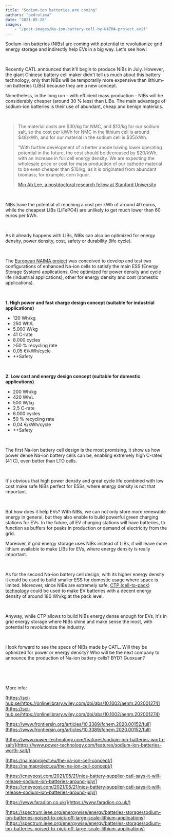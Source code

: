```yaml
---
title: "Sodium-ion batteries are coming"
authors: "pedrolima"
date: "2021-05-28"
images: 
    - "/post-images/Na-ion-battery-cell-by-NAIMA-project.avif"
---
```


Sodium-ion batteries (NIBs) are coming with potential to revolutionize grid energy storage and indirectly help EVs in a big way. Let's see how!

 

Recently CATL announced that it'll begin to produce NIBs in July. However, the giant Chinese battery cell maker didn't tell us much about this battery technology, only that NIBs will be temporarily more expensive than lithium-ion batteries (LIBs) because they are a new concept.

Nonetheless, in the long run - with efficient mass production - NIBs will be considerably cheaper (around 30 % less) than LIBs. The main advantage of sodium-ion batteries is their use of abundant, cheap and benign materials.

 

> The material costs are $30/kg for NMC, and $10/kg for our sodium salt, so the cost per kW/h for NMC in the lithium cell is around $48/kWh, and for our material in the sodium cell is $35/kWh.
> 
> “With further development of a better anode having lower operating potential in the future, the cost should be decreased by $20/kWh, with an increase in full cell energy density. We are expecting the wholesale price or cost for mass production of our cathode material to be even cheaper than $10/kg, as it is originated from abundant biomass; for example, corn liquor.
> 
> [Min Ah Lee, a postdoctoral research fellow at Stanford University](https://www.power-technology.com/features/sodium-ion-batteries-worth-salt/)

 

NIBs have the potential of reaching a cost per kWh of around 40 euros, while the cheapest LIBs (LiFePO4) are unlikely to get much lower than 60 euros per kWh.

 

As it already happens with LIBs, NIBs can also be optimized for energy density, power density, cost, safety or durability (life cycle).

 

The [European NAIMA project](https://naimaproject.eu/) was conceived to develop and test two configurations of enhanced Na-ion cells to satisfy the main ESS (Energy Storage System) applications. One optimized for power density and cycle life (industrial applications), other for energy density and cost (domestic applications).

 

**1. High power and fast charge design concept (suitable for industrial applications)**

- 120 Wh/kg
- 250 Wh/L
- 5.000 W/kg
- 41 C-rate
- 8.000 cycles
- \>50 % recycling rate
- 0,05 €/kWh/cycle
- ++Safety

 

**2. Low cost and energy design concept (suitable for domestic applications)**

- 200 Wh/kg
- 420 Wh/L
- 500 W/kg
- 2,5 C-rate
- 6.000 cycles
- 50 % recycling rate
- 0,04 €/kWh/cycle
- ++Safety

 

The first Na-ion battery cell design is the most promising, it show us how power dense Na-ion battery cells can be, enabling extremely high C-rates (41 C), even better than LTO cells.

 

It's obvious that high power density and great cycle life combined with low cost make safe NIBs perfect for ESSs, where energy density is not that important.

 

But how does it help EVs? With NIBs, we can not only store more renewable energy in general, but they also enable to build powerful green charging stations for EVs. In the future, all EV charging stations will have batteries, to function as buffers for peaks in production or demand of electricity from the grid.

Moreover, if grid energy storage uses NIBs instead of LIBs, it will leave more lithium available to make LIBs for EVs, where energy density is really important.

 

As for the second Na-ion battery cell design, with its higher energy density it could be used to build smaller ESS for domestic usage where space is limited. Moreover, since NIBs are extremely safe, [CTP (cell-to-pack) technology](/2020/04/12/simple-solution-for-safer-cheaper-more-energy-dense-batteries/) could be used to make EV batteries with a decent energy density of around 180 Wh/kg at the pack level.

 

Anyway, while CTP allows to build NIBs energy dense enough for EVs, it's in grid energy storage where NIBs shine and make sense the most, with potential to revolutionize the industry.

 

I look forward to see the specs of NIBs made by CATL. Will they be optimized for power or energy density? Who will be the next company to announce the production of Na-ion battery cells? BYD? Guoxuan?

 

 

More info:

[https://sci-hub.se/https://onlinelibrary.wiley.com/doi/abs/10.1002/aenm.202001274](https://sci-hub.se/https://onlinelibrary.wiley.com/doi/abs/10.1002/aenm.202001274)

[https://www.frontiersin.org/articles/10.3389/fchem.2020.00152/full](https://www.frontiersin.org/articles/10.3389/fchem.2020.00152/full)

[https://www.power-technology.com/features/sodium-ion-batteries-worth-salt/](https://www.power-technology.com/features/sodium-ion-batteries-worth-salt/)

[https://naimaproject.eu/the-na-ion-cell-concept/](https://naimaproject.eu/the-na-ion-cell-concept/)

[https://cnevpost.com/2021/05/21/nios-battery-supplier-catl-says-it-will-release-sodium-ion-batteries-around-july/](https://cnevpost.com/2021/05/21/nios-battery-supplier-catl-says-it-will-release-sodium-ion-batteries-around-july/)

[https://www.faradion.co.uk/](https://www.faradion.co.uk/)

[https://spectrum.ieee.org/energywise/energy/batteries-storage/sodium-ion-batteries-poised-to-pick-off-large-scale-lithium-applications](https://spectrum.ieee.org/energywise/energy/batteries-storage/sodium-ion-batteries-poised-to-pick-off-large-scale-lithium-applications)
